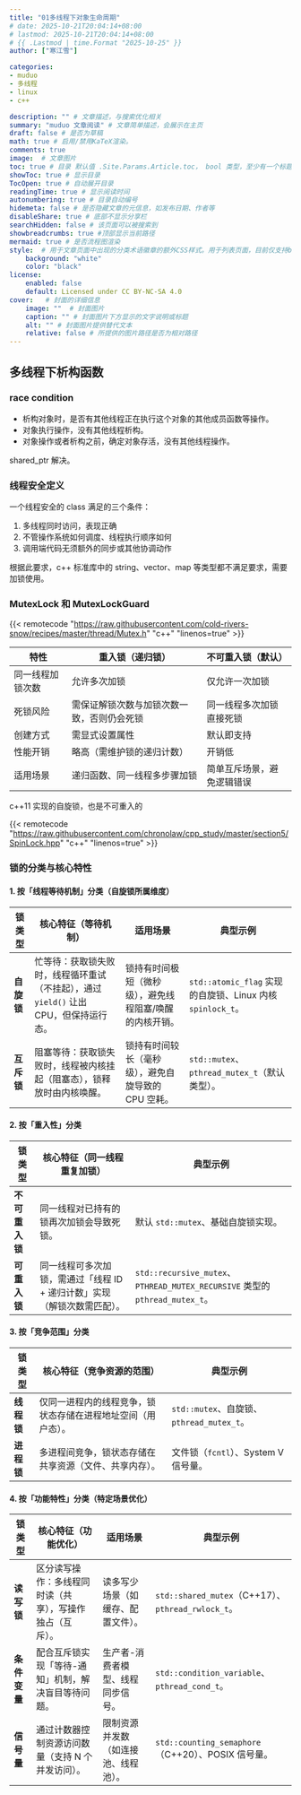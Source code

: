 ```yaml
---
title: "01多线程下对象生命周期"
# date: 2025-10-21T20:04:14+08:00
# lastmod: 2025-10-21T20:04:14+08:00
# {{ .Lastmod | time.Format "2025-10-25" }}
author: ["寒江雪"]

categories:
- muduo
- 多线程
- linux
- c++

description: "" # 文章描述，与搜索优化相关
summary: "muduo 文章阅读" # 文章简单描述，会展示在主页
draft: false # 是否为草稿
math: true # 启用/禁用KaTeX渲染。
comments: true
image:  # 文章图片
toc: true # 目录 默认值 .Site.Params.Article.toc， bool 类型，至少有一个标题才会显示
showToc: true # 显示目录
TocOpen: true # 自动展开目录
readingTime: true # 显示阅读时间
autonumbering: true # 目录自动编号
hidemeta: false # 是否隐藏文章的元信息，如发布日期、作者等
disableShare: true # 底部不显示分享栏
searchHidden: false # 该页面可以被搜索到
showbreadcrumbs: true #顶部显示当前路径
mermaid: true # 是否流程图渲染
style:  # 用于文章页面中出现的分类术语徽章的额外CSS样式。用于列表页面，目前仅支持background和color
    background: "white"
    color: "black"
license: 
    enabled: false
    default: Licensed under CC BY-NC-SA 4.0
cover:   # 封面的详细信息
    image: ""  # 封面图片
    caption: "" # 封面图片下方显示的文字说明或标题
    alt: "" # 封面图片提供替代文本
    relative: false # 所提供的图片路径是否为相对路径
---
```


## 多线程下析构函数

### race condition

- 析构对象时，是否有其他线程正在执行这个对象的其他成员函数等操作。
- 对象执行操作，没有其他线程析构。
- 对象操作或者析构之前，确定对象存活，没有其他线程操作。

shared_ptr 解决。

### 线程安全定义

一个线程安全的 class 满足的三个条件：

1. 多线程同时访问，表现正确
2. 不管操作系统如何调度、线程执行顺序如何
3. 调用端代码无须额外的同步或其他协调动作

根据此要求，c++ 标准库中的 string、vector、map 等类型都不满足要求，需要加锁使用。

### MutexLock 和 MutexLockGuard

{{< remotecode "https://raw.githubusercontent.com/cold-rivers-snow/recipes/master/thread/Mutex.h" "c++" "linenos=true" >}}

| 特性          | 重入锁（递归锁）| 不可重入锁（默认） |
|---------------|------------------|--------------------|
| 同一线程加锁次数 | 允许多次加锁    | 仅允许一次加锁     |
| 死锁风险      | 需保证解锁次数与加锁次数一致，否则仍会死锁 | 同一线程多次加锁直接死锁 |
| 创建方式      | 需显式设置属性   | 默认即支持         |
| 性能开销      | 略高（需维护锁的递归计数） | 开销低             |
| 适用场景      | 递归函数、同一线程多步骤加锁 | 简单互斥场景，避免逻辑错误 |

c++11 实现的自旋锁，也是不可重入的

{{< remotecode "https://raw.githubusercontent.com/chronolaw/cpp_study/master/section5/SpinLock.hpp" "c++" "linenos=true" >}}

### 锁的分类与核心特性

#### 1. 按「线程等待机制」分类（自旋锁所属维度）

| 锁类型       | 核心特征（等待机制）                          | 适用场景                                  | 典型示例                                  |
|--------------|---------------------------------------------|-------------------------------------------|-------------------------------------------|
| **自旋锁**   | 忙等待：获取锁失败时，线程循环重试（不挂起），通过 `yield()` 让出 CPU，但保持运行态。 | 锁持有时间极短（微秒级），避免线程阻塞/唤醒的内核开销。 | `std::atomic_flag` 实现的自旋锁、Linux 内核 `spinlock_t`。 |
| **互斥锁**   | 阻塞等待：获取锁失败时，线程被内核挂起（阻塞态），锁释放时由内核唤醒。 | 锁持有时间较长（毫秒级），避免自旋导致的 CPU 空耗。 | `std::mutex`、`pthread_mutex_t`（默认类型）。 |

#### 2. 按「重入性」分类

| 锁类型         | 核心特征（同一线程重复加锁）                | 典型示例                                  |
|----------------|---------------------------------------------|-------------------------------------------|
| **不可重入锁** | 同一线程对已持有的锁再次加锁会导致死锁。    | 默认 `std::mutex`、基础自旋锁实现。        |
| **可重入锁**   | 同一线程可多次加锁，需通过「线程 ID + 递归计数」实现（解锁次数需匹配）。 | `std::recursive_mutex`、`PTHREAD_MUTEX_RECURSIVE` 类型的 `pthread_mutex_t`。 |

#### 3. 按「竞争范围」分类

| 锁类型       | 核心特征（竞争资源的范围）                  | 典型示例                                  |
|--------------|---------------------------------------------|-------------------------------------------|
| **线程锁**   | 仅同一进程内的线程竞争，锁状态存储在进程地址空间（用户态）。 | `std::mutex`、自旋锁、`pthread_mutex_t`。  |
| **进程锁**   | 多进程间竞争，锁状态存储在共享资源（文件、共享内存）。 | 文件锁（`fcntl`）、System V 信号量。       |

#### 4. 按「功能特性」分类（特定场景优化）

| 锁类型           | 核心特征（功能优化）                        | 适用场景                                  | 典型示例                                  |
|------------------|---------------------------------------------|-------------------------------------------|-------------------------------------------|
| **读写锁**       | 区分读写操作：多线程同时读（共享），写操作独占（互斥）。 | 读多写少场景（如缓存、配置文件）。        | `std::shared_mutex`（C++17）、`pthread_rwlock_t`。 |
| **条件变量**     | 配合互斥锁实现「等待-通知」机制，解决盲目等待问题。 | 生产者-消费者模型、线程同步信号。          | `std::condition_variable`、`pthread_cond_t`。 |
| **信号量**       | 通过计数器控制资源访问数量（支持 N 个并发访问）。 | 限制资源并发数（如连接池、线程池）。      | `std::counting_semaphore`（C++20）、POSIX 信号量。 |
